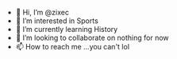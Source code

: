 - 👋 Hi, I’m @zixec
- 👀 I’m interested in Sports
- 🌱 I’m currently learning History
- 💞️ I’m looking to collaborate on nothing for now
- 📫 How to reach me ...you can't lol

<!---
zixec/zixec is a ✨ special ✨ repository because its `README.md` (this file) appears on your GitHub profile.
You can click the Preview link to take a look at your changes.
--->
